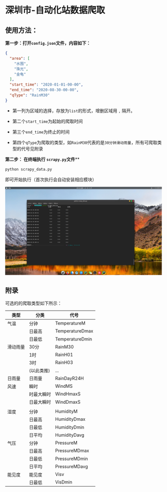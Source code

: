 # 深圳市-自动化站数据爬取

## 使用方法：

**第一步：打开`config.json`文件，内容如下：**

```json
{
  "area": [
    "水围",
    "珠光",
    "金龟"
  ],
  "start_time": "2020-01-01-00-00",
  "end_time": "2020-08-30-00-00",
  "qType": "RainM30"
}
```

* 第一列为区域的选择，存放为`list`的形式，增删区域用 ` , ` 隔开。

* 第二个`start_time`为起始的爬取时间

* 第三个`end_time`为终止的时间

* 第四个`qType`为爬取的类型，如`RainM30`代表的是`30分钟滑动雨量`，所有可爬取类型的代号见附录



**第二步： 在终端执行 `scrapy.py`文件****

```bash
python scrapy_data.py
```

即可开始执行（首次执行会自动安装相应模块）

<img src="img.png" style="zoom:80%;" />



## 附录

可选的的爬取类型如下所示：

| 类型     | 分类       | 代号            |
| -------- | ---------- | --------------- |
| 气温     | 分钟       | TemperatureM    |
|          | 日最高     | TemperatureDmax |
|          | 日最低     | TemperatureDmin |
| 滑动雨量 | 30分       | RainM30         |
|          | 1时        | RainH01         |
|          | 3时        | RainH03         |
|          | (以此类推) | ...             |
| 日雨量   | 日雨量     | RainDayR24H     |
| 风速     | 瞬时       | WindMS          |
|          | 时最大瞬时 | WindHmaxS       |
|          | 日最大瞬时 | WindDmaxS       |
|          |            |                 |
| 湿度     | 分钟       | HumidityM       |
|          | 日最高     | HumidityDmax    |
|          | 日最低     | HumidityDmin    |
|          | 日平均     | HumidityDavg    |
| 气压     | 分钟       | PressureM       |
|          | 日最高     | PressureMDmax   |
|          | 日最低     | PressureMDmin   |
|          | 日平均     | PressureMDavg   |
| 能见度   | 能见度     | Visv            |
|          | 日最低     | VisDmin         |

